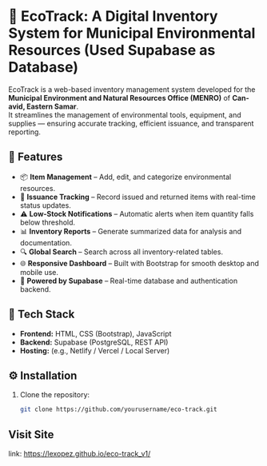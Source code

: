 # 🌿 EcoTrack: A Digital Inventory System for Municipal Environmental Resources (Used Supabase as Database)

EcoTrack is a web-based inventory management system developed for the **Municipal Environment and Natural Resources Office (MENRO)** of **Can-avid, Eastern Samar**.  
It streamlines the management of environmental tools, equipment, and supplies — ensuring accurate tracking, efficient issuance, and transparent reporting.

## 🚀 Features
- 📦 **Item Management** – Add, edit, and categorize environmental resources.  
- 🔄 **Issuance Tracking** – Record issued and returned items with real-time status updates.  
- ⚠️ **Low-Stock Notifications** – Automatic alerts when item quantity falls below threshold.  
- 📊 **Inventory Reports** – Generate summarized data for analysis and documentation.  
- 🔍 **Global Search** – Search across all inventory-related tables.  
- 🌐 **Responsive Dashboard** – Built with Bootstrap for smooth desktop and mobile use.  
- 🧠 **Powered by Supabase** – Real-time database and authentication backend.

## 🧩 Tech Stack
- **Frontend:** HTML, CSS (Bootstrap), JavaScript  
- **Backend:** Supabase (PostgreSQL, REST API)  
- **Hosting:** (e.g., Netlify / Vercel / Local Server)  

## ⚙️ Installation
1. Clone the repository:
   ```bash
   git clone https://github.com/yourusername/eco-track.git
## Visit Site
link: https://lexopez.github.io/eco-track_v1/
